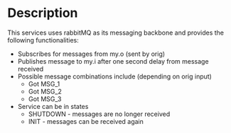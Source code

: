 # Description
This services uses rabbitMQ as its messaging backbone and provides the following functionalities:
- Subscribes for messages from my.o (sent by orig)
- Publishes message to my.i after one second delay from message received
- Possible message combinations include (depending on orig input)
  - Got MSG_1
  - Got MSG_2
  - Got MSG_3
- Service can be in states
  - SHUTDOWN - messages are no longer received
  - INIT - messages can be received again